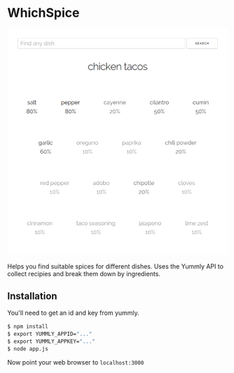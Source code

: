 # WhichSpice

![ScreenShot](whichspice.png)

Helps you find suitable spices for different dishes. Uses the Yummly API to collect recipies and break them down by ingredients.

## Installation
You'll need to get an id and key from yummly.
```bash
$ npm install
$ export YUMMLY_APPID="..."
$ export YUMMLY_APPKEY="..."
$ node app.js
```
Now point your web browser to `localhost:3000`
